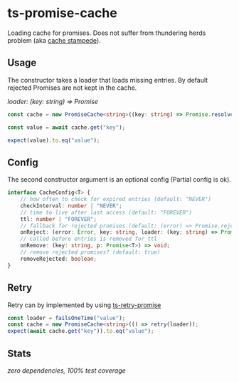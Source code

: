 # ts-promise-cache #

Loading cache for promises. 
Does not suffer from thundering herds problem (aka [cache stampede](https://en.wikipedia.org/wiki/Cache_stampede)).

## Usage ##
The constructor takes a loader that loads missing entries.
By default rejected Promises are not kept in the cache. 

_loader: (key: string) => Promise<T>_

```typescript
const cache = new PromiseCache<string>((key: string) => Promise.resolve("value"));

const value = await cache.get("key");

expect(value).to.eq("value");
```

## Config ##
The second constructor argument is an optional config (Partial config is ok).
```typescript
interface CacheConfig<T> {
    // how often to check for expired entries (default: "NEVER")
    checkInterval: number | "NEVER";
    // time to live after last access (default: "FOREVER")
    ttl: number | "FOREVER";
    // fallback for rejected promises (default: (error) => Promise.reject(error))
    onReject: (error: Error, key: string, loader: (key: string) => Promise<T>) => Promise<T>;
    // called before entries is removed for ttl
    onRemove: (key: string, p: Promise<T>) => void;
    // remove rejected promises? (default: true)
    removeRejected: boolean;
}
```

## Retry ##
Retry can by implemented by using [ts-retry-promise](https://www.npmjs.com/package/ts-retry-promise)
```typescript
const loader = failsOneTime("value");
const cache = new PromiseCache<string>(() => retry(loader));
expect(await cache.get("key")).to.eq("value");
```

## Stats ##
_zero dependencies, 100% test coverage_
